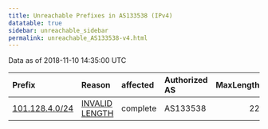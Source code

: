 ```yaml
---
title: Unreachable Prefixes in AS133538 (IPv4)
datatable: true
sidebar: unreachable_sidebar
permalink: unreachable_AS133538-v4.html
---
```


Data as of 2018-11-10 14:35:00 UTC


<div class="datatable-begin"></div>

| Prefix                                                 | Reason                                                                                                    | affected   | Authorized AS   |   MaxLength | Anchor                                       |   unreachable /24s |
|:-------------------------------------------------------|:----------------------------------------------------------------------------------------------------------|:-----------|:----------------|------------:|:---------------------------------------------|-------------------:|
| [101.128.4.0/24](https://stat.ripe.net/101.128.4.0/24) | [INVALID LENGTH](https://rpki-validator.ripe.net/announcement-preview?asn=AS133538&prefix=101.128.4.0/24) | complete   | AS133538        |          22 | [APNIC](unreachable_APNIC_RPKI_Root-v4.html) |                  1 |

<div class="datatable-end"></div>